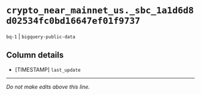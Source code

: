 # `crypto_near_mainnet_us._sbc_1a1d6d8d02534fc0bd16647ef01f9737`
`bq-1` | `bigquery-public-data`

## Column details
* [TIMESTAMP] `last_update`

-------------------------------------------------------------------------------
*Do not make edits above this line.*

